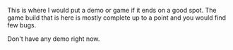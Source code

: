 This is where I would put a demo or game if it ends on a good spot. The game build that is here is mostly complete up
to a point and you would find few bugs.

Don't have any demo right now.
